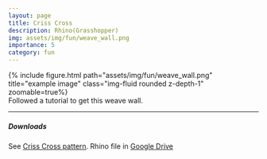 ```yaml
---
layout: page
title: Criss Cross
description: Rhino(Grasshopper)
img: assets/img/fun/weave_wall.png
importance: 5
category: fun
---
```


<div class="row">
    <div class="col-sm mt-3 mt-md-0">
        {% include figure.html path="assets/img/fun/weave_wall.png" title="example image" class="img-fluid rounded z-depth-1" zoomable=true%}
    </div>         
</div>
<div class="caption">
    Followed a tutorial to get this weave wall.
</div>

------
##### **Downloads**
See [Criss Cross pattern](https://www.grasshopper3d.com/forum/topics/point-grid-and-criss-cross-pattern).
Rhino file in [Google Drive](https://drive.google.com/file/d/1Ly6SNBdxqoHYkWKu_W397q-njyF7N5J9/view?usp=sharing)